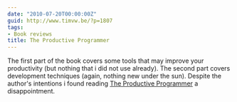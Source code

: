 ```yaml
---
date: "2010-07-20T00:00:00Z"
guid: http://www.timvw.be/?p=1807
tags:
- Book reviews
title: The Productive Programmer
---
```

The first part of the book covers some tools that may improve your productivity (but nothing that i did not use already). The second part covers development techniques (again, nothing new under the sun). Despite the author's intentions i found reading [The Productive Programmer](http://oreilly.com/catalog/9780596519544) a disappointment.
